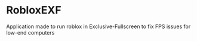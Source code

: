 # RobloxEXF
Application made to run roblox in Exclusive-Fullscreen to fix FPS issues for low-end computers
